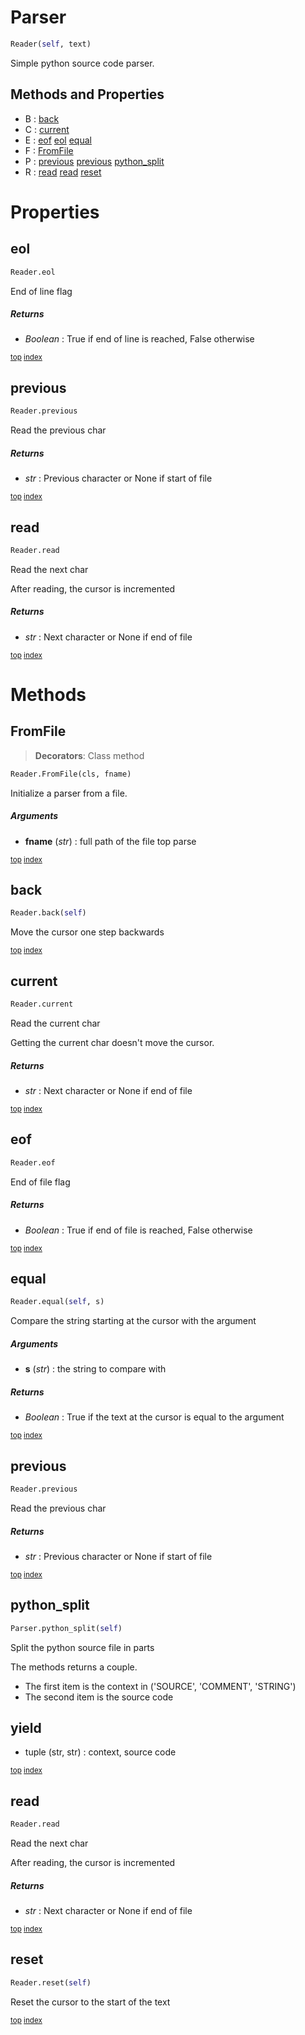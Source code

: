 # Parser

``` python
Reader(self, text)
```

Simple python source code parser.



## Methods and Properties
- B : [back](#back) 
- C : [current](#current) 
- E : [eof](#eof) [eol](#eol) [equal](#equal) 
- F : [FromFile](#fromfile) 
- P : [previous](#previous) [previous](#previous) [python_split](#python_split) 
- R : [read](#read) [read](#read) [reset](#reset) 

# Properties

## eol

``` python
Reader.eol
```

End of line flag



##### Returns

- _Boolean_ : True if end of line is reached, False otherwise



<sub>[top](#eol) [index](index.md)</sub>
## previous

``` python
Reader.previous
```

Read the previous char



##### Returns

- _str_ : Previous character or None if start of file



<sub>[top](#previous) [index](index.md)</sub>
## read

``` python
Reader.read
```

Read the next char

After reading, the cursor is incremented



##### Returns

- _str_ : Next character or None if end of file



<sub>[top](#read) [index](index.md)</sub>

# Methods

## FromFile

> **Decorators**: Class method

``` python
Reader.FromFile(cls, fname)
```

Initialize a parser from a file.



##### Arguments

- **fname** (_str_) : full path of the file top parse



<sub>[top](#fromfile) [index](index.md)</sub>
## back

``` python
Reader.back(self)
```

Move the cursor one step backwards





<sub>[top](#back) [index](index.md)</sub>
## current

``` python
Reader.current
```

Read the current char

Getting the current char doesn't move the cursor.



##### Returns

- _str_ : Next character or None if end of file



<sub>[top](#current) [index](index.md)</sub>
## eof

``` python
Reader.eof
```

End of file flag



##### Returns

- _Boolean_ : True if end of file is reached, False otherwise



<sub>[top](#eof) [index](index.md)</sub>
## equal

``` python
Reader.equal(self, s)
```

Compare the string starting at the cursor with the argument



##### Arguments

- **s** (_str_) : the string to compare with

##### Returns

- _Boolean_ : True if the text at the cursor is equal to the argument



<sub>[top](#equal) [index](index.md)</sub>
## previous

``` python
Reader.previous
```

Read the previous char



##### Returns

- _str_ : Previous character or None if start of file



<sub>[top](#previous) [index](index.md)</sub>
## python_split

``` python
Parser.python_split(self)
```

Split the python source file in parts

The methods returns a couple.
- The first item is the context in ('SOURCE', 'COMMENT', 'STRING')
- The second item is the source code

yield
-----
- tuple (str, str) : context, source code





<sub>[top](#python_split) [index](index.md)</sub>
## read

``` python
Reader.read
```

Read the next char

After reading, the cursor is incremented



##### Returns

- _str_ : Next character or None if end of file



<sub>[top](#read) [index](index.md)</sub>
## reset

``` python
Reader.reset(self)
```

Reset the cursor to the start of the text





<sub>[top](#reset) [index](index.md)</sub>

